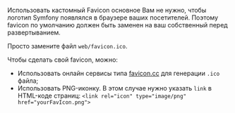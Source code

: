 Использовать кастомный Favicon
основное
Вам не нужно, чтобы логотип Symfony появлялся в браузере ваших посетителей. Поэтому favicon по умолчанию должен быть заменен на ваш собственный перед развертыванием.

Просто замените файл `web/favicon.ico`.

Чтобы сделать свой favicon, можно:

* Использовать онлайн сервисы типа [favicon.cc](http://www.favicon.cc) для генерации `.ico` файла;
* Использовать PNG-иконку. В этом случае нужно указать `link` в HTML-коде страниц: `<link rel="icon" type="image/png" href="yourFavIcon.png">`